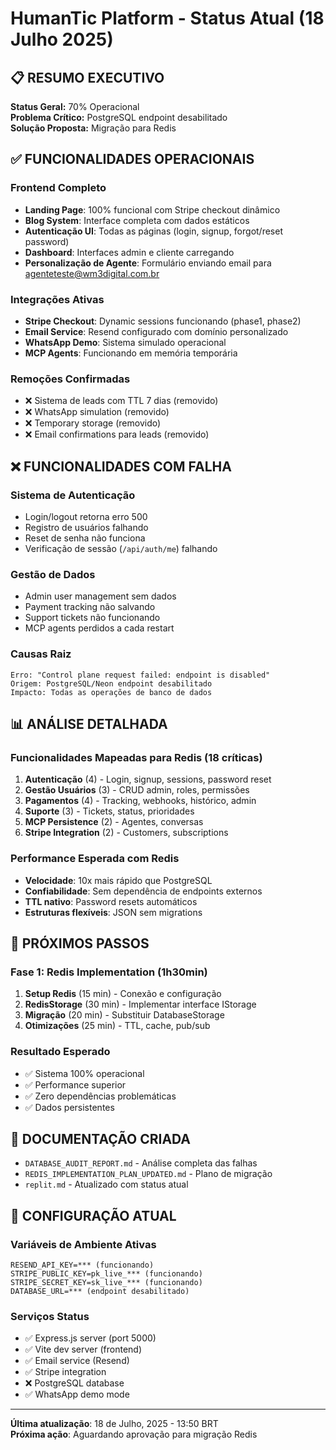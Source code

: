# HumanTic Platform - Status Atual (18 Julho 2025)

## 📋 RESUMO EXECUTIVO

**Status Geral:** 70% Operacional  
**Problema Crítico:** PostgreSQL endpoint desabilitado  
**Solução Proposta:** Migração para Redis  

## ✅ FUNCIONALIDADES OPERACIONAIS

### Frontend Completo
- **Landing Page**: 100% funcional com Stripe checkout dinâmico
- **Blog System**: Interface completa com dados estáticos
- **Autenticação UI**: Todas as páginas (login, signup, forgot/reset password)
- **Dashboard**: Interfaces admin e cliente carregando
- **Personalização de Agente**: Formulário enviando email para agenteteste@wm3digital.com.br

### Integrações Ativas
- **Stripe Checkout**: Dynamic sessions funcionando (phase1, phase2)
- **Email Service**: Resend configurado com domínio personalizado
- **WhatsApp Demo**: Sistema simulado operacional
- **MCP Agents**: Funcionando em memória temporária

### Remoções Confirmadas
- ❌ Sistema de leads com TTL 7 dias (removido)
- ❌ WhatsApp simulation (removido)
- ❌ Temporary storage (removido)
- ❌ Email confirmations para leads (removido)

## ❌ FUNCIONALIDADES COM FALHA

### Sistema de Autenticação
- Login/logout retorna erro 500
- Registro de usuários falhando
- Reset de senha não funciona
- Verificação de sessão (`/api/auth/me`) falhando

### Gestão de Dados
- Admin user management sem dados
- Payment tracking não salvando
- Support tickets não funcionando
- MCP agents perdidos a cada restart

### Causas Raiz
```
Erro: "Control plane request failed: endpoint is disabled"
Origem: PostgreSQL/Neon endpoint desabilitado
Impacto: Todas as operações de banco de dados
```

## 📊 ANÁLISE DETALHADA

### Funcionalidades Mapeadas para Redis (18 críticas)
1. **Autenticação** (4) - Login, signup, sessions, password reset
2. **Gestão Usuários** (3) - CRUD admin, roles, permissões
3. **Pagamentos** (4) - Tracking, webhooks, histórico, admin
4. **Suporte** (3) - Tickets, status, prioridades
5. **MCP Persistence** (2) - Agentes, conversas
6. **Stripe Integration** (2) - Customers, subscriptions

### Performance Esperada com Redis
- **Velocidade**: 10x mais rápido que PostgreSQL
- **Confiabilidade**: Sem dependência de endpoints externos
- **TTL nativo**: Password resets automáticos
- **Estruturas flexíveis**: JSON sem migrations

## 🚀 PRÓXIMOS PASSOS

### Fase 1: Redis Implementation (1h30min)
1. **Setup Redis** (15 min) - Conexão e configuração
2. **RedisStorage** (30 min) - Implementar interface IStorage
3. **Migração** (20 min) - Substituir DatabaseStorage
4. **Otimizações** (25 min) - TTL, cache, pub/sub

### Resultado Esperado
- ✅ Sistema 100% operacional
- ✅ Performance superior
- ✅ Zero dependências problemáticas
- ✅ Dados persistentes

## 📁 DOCUMENTAÇÃO CRIADA

- `DATABASE_AUDIT_REPORT.md` - Análise completa das falhas
- `REDIS_IMPLEMENTATION_PLAN_UPDATED.md` - Plano de migração
- `replit.md` - Atualizado com status atual

## 🔧 CONFIGURAÇÃO ATUAL

### Variáveis de Ambiente Ativas
```
RESEND_API_KEY=*** (funcionando)
STRIPE_PUBLIC_KEY=pk_live_*** (funcionando)
STRIPE_SECRET_KEY=sk_live_*** (funcionando)
DATABASE_URL=*** (endpoint desabilitado)
```

### Serviços Status
- ✅ Express.js server (port 5000)
- ✅ Vite dev server (frontend)
- ✅ Email service (Resend)
- ✅ Stripe integration
- ❌ PostgreSQL database
- ✅ WhatsApp demo mode

---

**Última atualização**: 18 de Julho, 2025 - 13:50 BRT  
**Próxima ação**: Aguardando aprovação para migração Redis